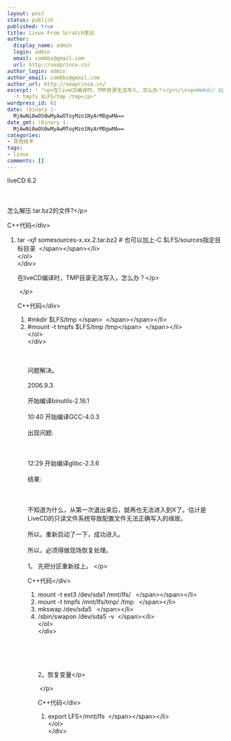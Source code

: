 ```yaml
---
layout: post
status: publish
published: true
title: Linux From Scratch笔记
author:
  display_name: admin
  login: admin
  email: combbs@gmail.com
  url: http://seaprince.cn/
author_login: admin
author_email: combbs@gmail.com
author_url: http://seaprince.cn/
excerpt: ! "<p>在liveCD编译时，TMP目录无法写入，怎么办？</p>\r\n<p>#mkdir $LFS/tmp<br />\r\n#mount
  -t tmpfs $LFS/tmp /tmp</p>"
wordpress_id: 61
date: !binary |-
  MjAwNi0wOS0wMyAwOToyMzo1NyArMDgwMA==
date_gmt: !binary |-
  MjAwNi0wOS0wMyAwMToyMzo1NyArMDgwMA==
categories:
- 其他技术
tags:
- linux
comments: []
---
```

<p>liveCD 6.2<br &#47;><br />
<br &#47;><br />
怎么解压.tar.bz2的文件?<&#47;p></p>
<div class="codeText">
<div class="codeHead">C++代码<&#47;div></p>
<ol class="dp-cpp">
<li class="alt"><span><span>tar&nbsp;-xjf&nbsp;somesources-x.xx.2.tar.bz2&nbsp;#&nbsp;也可以加上-C&nbsp;$LFS&#47;sources指定目标目录&nbsp;&nbsp;<&#47;span><&#47;span><&#47;li><br />
<&#47;ol><br />
<&#47;div></p>
<p>在liveCD编译时，TMP目录无法写入，怎么办？<&#47;p></p>
<p>&nbsp;<&#47;p></p>
<div class="codeText">
<div class="codeHead">C++代码<&#47;div></p>
<ol class="dp-cpp">
<li class="alt"><span><span class="preprocessor">#mkdir&nbsp;$LFS&#47;tmp <&#47;span><span>&nbsp;&nbsp;<&#47;span><&#47;span><&#47;li>
<li class=""><span class="preprocessor">#mount&nbsp;-t&nbsp;tmpfs&nbsp;$LFS&#47;tmp&nbsp;&#47;tmp<&#47;span><span>&nbsp;&nbsp;<&#47;span><&#47;li><br />
<&#47;ol><br />
<&#47;div></p>
<p><br &#47;><br />
问题解决。<br &#47;><br />
2006.9.3<br &#47;><br />
开始编译binutils-2.16.1<br &#47;><br />
10:40 开始编译GCC-4.0.3<br &#47;><br />
出现问题:<br &#47;><br />
<br &#47;><br />
12:29 开始编译glibc-2.3.6<br &#47;><br />
结果: <br &#47;><br />
<br &#47;><br />
不知道为什么，从第一次退出来后，就再也无法进入到X了。估计是LiveCD的只读文件系统导致配置文件无法正确写入的缘故。<br &#47;><br />
所以，重新启动了一下，成功进入。<br &#47;><br />
所以，必须得做现场恢复处理。<br &#47;><br />
1。 先把分区重新挂上。&nbsp;<&#47;p></p>
<div class="codeText">
<div class="codeHead">C++代码<&#47;div></p>
<ol class="dp-cpp">
<li class="alt"><span><span>mount&nbsp;-t&nbsp;ext3&nbsp;&#47;dev&#47;sda1&nbsp;&#47;mnt&#47;lfs&#47; &nbsp;&nbsp;<&#47;span><&#47;span><&#47;li>
<li class=""><span>mount&nbsp;-t&nbsp;tmpfs&nbsp;&#47;mnt&#47;lfs&#47;tmp&#47;&nbsp;&#47;tmp &nbsp;&nbsp;<&#47;span><&#47;li>
<li class="alt"><span>mkswap&nbsp;&#47;dev&#47;sda5 &nbsp;&nbsp;<&#47;span><&#47;li>
<li class=""><span>&#47;sbin&#47;swapon&nbsp;&#47;dev&#47;sda5&nbsp;-v&nbsp;&nbsp;<&#47;span><&#47;li><br />
<&#47;ol><br />
<&#47;div></p>
<p><br &#47;><br />
<br &#47;><br />
2。恢复变量<&#47;p></p>
<p>&nbsp;<&#47;p></p>
<div class="codeText">
<div class="codeHead">C++代码<&#47;div></p>
<ol class="dp-cpp">
<li class="alt"><span><span>export&nbsp;LFS=&#47;mnt&#47;lfs&nbsp;&nbsp;<&#47;span><&#47;span><&#47;li><br />
<&#47;ol><br />
<&#47;div></p>
